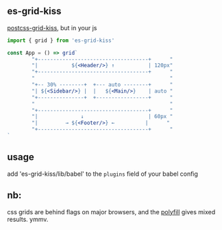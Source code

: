 es-grid-kiss
---

[postcss-grid-kiss](https://github.com/sylvainpolletvillard/postcss-grid-kiss), but in your js 

```jsx
import { grid } from 'es-grid-kiss'

const App = () => grid`
        "+------------------------------------+      "
        "|           ${<Header/>} ↑           | 120px"
        "+------------------------------------+      "
        "                                            "
        "+-- 30% --------+  +--- auto --------+      "
        "| ${<Sidebar/>} |  |   ${<Main/>}    | auto "
        "+---------------+  +-----------------+      "
        "                                            "
        "+------------------------------------+      "
        "|              ↓                     | 60px "
        "|         → ${<Footer/>} ←          |      "
        "+------------------------------------+      "
`
```

usage
---

add 'es-grid-kiss/lib/babel' to the `plugins` field of your babel config

nb:
---
css grids are behind flags on major browsers, and the [polyfill](https://github.com/FremyCompany/css-grid-polyfill/) gives mixed results. ymmv.